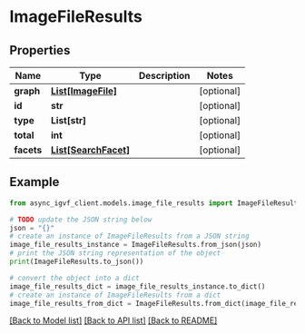 # ImageFileResults


## Properties

Name | Type | Description | Notes
------------ | ------------- | ------------- | -------------
**graph** | [**List[ImageFile]**](ImageFile.md) |  | [optional] 
**id** | **str** |  | [optional] 
**type** | **List[str]** |  | [optional] 
**total** | **int** |  | [optional] 
**facets** | [**List[SearchFacet]**](SearchFacet.md) |  | [optional] 

## Example

```python
from async_igvf_client.models.image_file_results import ImageFileResults

# TODO update the JSON string below
json = "{}"
# create an instance of ImageFileResults from a JSON string
image_file_results_instance = ImageFileResults.from_json(json)
# print the JSON string representation of the object
print(ImageFileResults.to_json())

# convert the object into a dict
image_file_results_dict = image_file_results_instance.to_dict()
# create an instance of ImageFileResults from a dict
image_file_results_from_dict = ImageFileResults.from_dict(image_file_results_dict)
```
[[Back to Model list]](../README.md#documentation-for-models) [[Back to API list]](../README.md#documentation-for-api-endpoints) [[Back to README]](../README.md)


